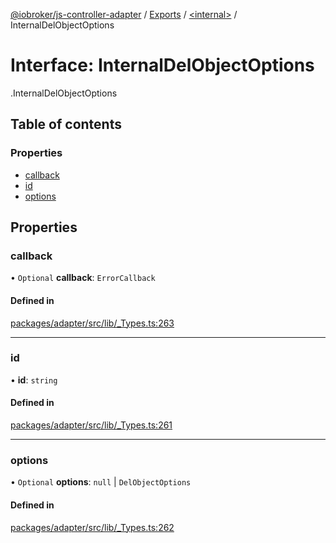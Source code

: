 [@iobroker/js-controller-adapter](../README.md) / [Exports](../modules.md) / [<internal\>](../modules/internal_.md) / InternalDelObjectOptions

# Interface: InternalDelObjectOptions

[<internal>](../modules/internal_.md).InternalDelObjectOptions

## Table of contents

### Properties

- [callback](internal_.InternalDelObjectOptions.md#callback)
- [id](internal_.InternalDelObjectOptions.md#id)
- [options](internal_.InternalDelObjectOptions.md#options)

## Properties

### callback

• `Optional` **callback**: `ErrorCallback`

#### Defined in

[packages/adapter/src/lib/_Types.ts:263](https://github.com/ioBroker/ioBroker.js-controller/blob/33a5e85a/packages/adapter/src/lib/_Types.ts#L263)

___

### id

• **id**: `string`

#### Defined in

[packages/adapter/src/lib/_Types.ts:261](https://github.com/ioBroker/ioBroker.js-controller/blob/33a5e85a/packages/adapter/src/lib/_Types.ts#L261)

___

### options

• `Optional` **options**: ``null`` \| `DelObjectOptions`

#### Defined in

[packages/adapter/src/lib/_Types.ts:262](https://github.com/ioBroker/ioBroker.js-controller/blob/33a5e85a/packages/adapter/src/lib/_Types.ts#L262)
